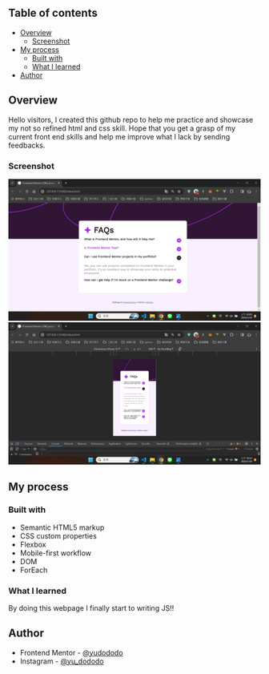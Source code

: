 
## Table of contents

- [Overview](#overview)
  - [Screenshot](#screenshot)
- [My process](#my-process)
  - [Built with](#built-with)
  - [What I learned](#what-i-learned)
- [Author](#author)

## Overview

Hello visitors, I created this github repo to help me practice and showcase my not so refined html and css skill.
Hope that you get a grasp of my current front end skills and help me improve what I lack by sending feedbacks.

### Screenshot

![](./screenshot_desktop.png)
![](./screenshot_mobile.png)


## My process

### Built with

- Semantic HTML5 markup
- CSS custom properties
- Flexbox
- Mobile-first workflow
- DOM
- ForEach

### What I learned

By doing this webpage I finally start to writing JS!!

## Author

- Frontend Mentor - [@yudododo](https://www.frontendmentor.io/profile/yudododo)
- Instagram - [@yu_dododo](https://www.instagram.com/yu_dododo/)
